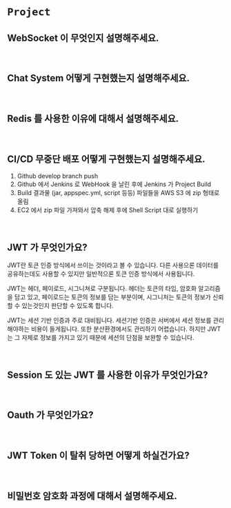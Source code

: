 # `Project`

## WebSocket 이 무엇인지 설명해주세요. 

<br>

## Chat System 어떻게 구현했는지 설명해주세요.

<br>

## Redis 를 사용한 이유에 대해서 설명해주세요.

<br>

## CI/CD 무중단 배포 어떻게 구현했는지 설명해주세요. 

1. Github develop branch push 
2. Github 에서 Jenkins 로 WebHook 을 날린 후에 Jenkins 가 Project Build 
3. Build 결과물 (jar, appspec.yml, script 등등) 파일들을 AWS S3 에 zip 형태로 올림
4. EC2 에서 zip 파일 가져와서 압축 해제 후에 Shell Script 대로 실행하기 

<br>

## JWT 가 무엇인가요? 

JWT란 토큰 인증 방식에서 쓰이는 것이라고 볼 수 있습니다. 다른 사용으론 데이터를 공유하는데도 사용할 수 있지만 일반적으론 토큰 인증 방식에서 사용됩니다.

JWT는 헤더, 페이로드, 시그니쳐로 구분됩니다. 헤더는 토큰의 타입, 암호화 알고리즘을 담고 있고, 페이로드는 토큰의 정보를 담는 부분이며, 시그니처는 토큰의 정보가 신뢰할 수 있는것인지 판단할 수 있도록 합니다.

JWT는 세션 기반 인증과 주로 대비됩니다. 세션기반 인증은 서버에서 세션 정보를 관리해야하는 비용이 들게됩니다. 또한 분산환경에서도 관리하기 어렵습니다. 하지만 JWT는 그 자체로 정보를 가지고 있기 때문에 세션의 단점을 보완할 수 있습니다.

<br>

## Session 도 있는 JWT 를 사용한 이유가 무엇인가요? 

<br>

## Oauth 가 무엇인가요? 

<br>

## JWT Token 이 탈취 당하면 어떻게 하실건가요? 

<br>

## 비밀번호 암호화 과정에 대해서 설명해주세요. 